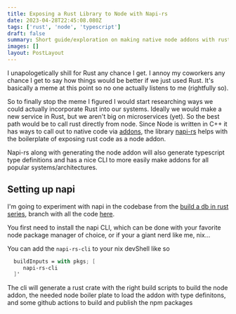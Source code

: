```yaml
---
title: Exposing a Rust Library to Node with Napi-rs
date: 2023-04-28T22:45:08.080Z
tags: ['rust', 'node', 'typescript']
draft: false
summary: Short guide/exploration on making native node addons with rust
images: []
layout: PostLayout
---
```


<TOCInline toc={props.toc} asDisclosure />

I unapologetically shill for Rust any chance I get. I annoy my coworkers any chance I get to say how things would be better if we just used Rust. It's basically a meme at this point so no one actually listens to me (rightfully so).

So to finally stop the meme I figured I would start researching ways we could actually incorporate Rust into our systems. Ideally we would make a new service in Rust, but we aren't big on microservices (yet). So the best path would be to call rust directly from node.
Since Node is written in C++ it has ways to call out to native code via [addons](https://nodejs.org/api/addons.html), the library [napi-rs](https://napi.rs/) helps with the boilerplate of exposing rust code as a node addon.

Napi-rs along with generating the node addon will also generate typescript type definitions and has a nice CLI to more easily make addons for all popular systems/architectures.

## Setting up napi

I'm going to experiment with napi in the codebase from the [build a db in rust series](/blog/build-a-db/part01), branch with all the code [here](https://github.com/JRMurr/SQLJr/tree/napi-bindings/crates/sql_jr_node).

You first need to install the napi CLI, which can be done with your favorite node package manager of choice, or if your a giant nerd like me, nix...

You can add the `napi-rs-cli` to your nix devShell like so

```nix:flake.nix
  buildInputs = with pkgs; [
     napi-rs-cli
  ]'
```

The cli will generate a rust crate with the right build scripts to build the node addon, the needed node boiler plate to load the addon with type definitons, and some github actions to build and publish the npm packages
